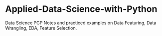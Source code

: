 # Applied-Data-Science-with-Python
Data Science PGP
Notes and practiced examples on Data Featuring, Data Wrangling, EDA, Feature Selection.
